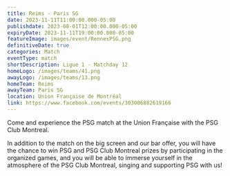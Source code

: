 ```yaml
---
title: Reims - Paris SG
date: 2023-11-11T11:00:00.000-05:00
publishdate: 2023-08-01T12:00:00.000-05:00
expiryDate: 2023-11-11T19:00:00.000-05:00
featureImage: images/event/RennesPSG.png
definitiveDate: true
categories: Match
eventType: match
shortDescription: Ligue 1 - Matchday 12
homeLogo: /images/teams/41.png
awayLogo: /images/teams/13.png
homeTeam: Reims
awayTeam: Paris SG
location: Union Française de Montréal
link: https://www.facebook.com/events/303006882619166
---
```


Come and experience the PSG match at the Union Française with the PSG Club Montreal.

In addition to the match on the big screen and our bar offer, you will have the chance to win PSG and PSG Club Montreal prizes by participating in the organized games, and you will be able to immerse yourself in the atmosphere of the PSG Club Montreal, singing and supporting PSG with us!
